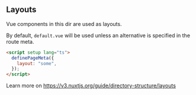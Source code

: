 ## Layouts

Vue components in this dir are used as layouts.

By default, `default.vue` will be used unless an alternative is specified in the route meta.

```html
<script setup lang="ts">
  definePageMeta({
    layout: "some",
  });
</script>
```

Learn more on https://v3.nuxtjs.org/guide/directory-structure/layouts
